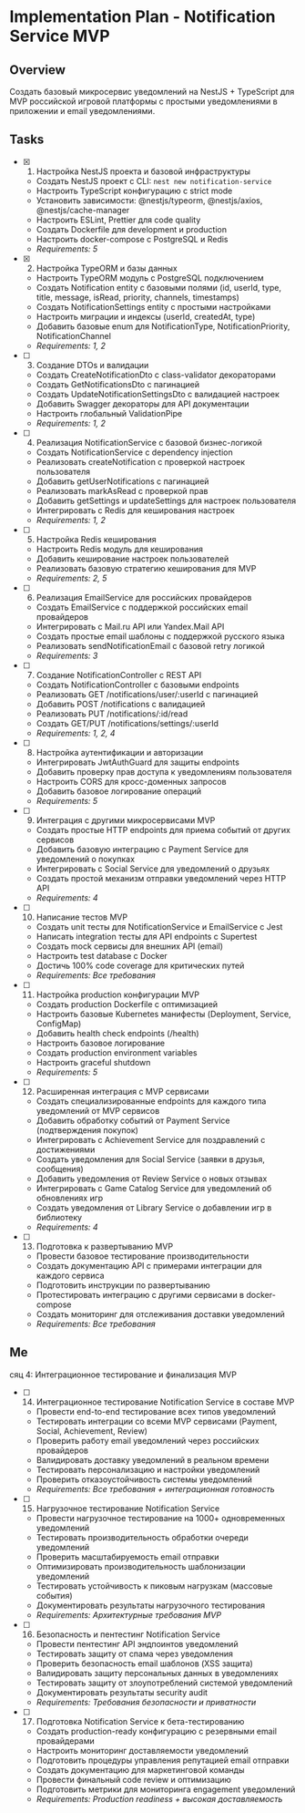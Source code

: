 # Implementation Plan - Notification Service MVP

## Overview

Создать базовый микросервис уведомлений на NestJS + TypeScript для MVP российской игровой платформы с простыми уведомлениями в приложении и email уведомлениями.

## Tasks

- [x] 1. Настройка NestJS проекта и базовой инфраструктуры





  - Создать NestJS проект с CLI: `nest new notification-service`
  - Настроить TypeScript конфигурацию с strict mode
  - Установить зависимости: @nestjs/typeorm, @nestjs/axios, @nestjs/cache-manager
  - Настроить ESLint, Prettier для code quality
  - Создать Dockerfile для development и production
  - Настроить docker-compose с PostgreSQL и Redis
  - _Requirements: 5_

- [x] 2. Настройка TypeORM и базы данных





  - Настроить TypeORM модуль с PostgreSQL подключением
  - Создать Notification entity с базовыми полями (id, userId, type, title, message, isRead, priority, channels, timestamps)
  - Создать NotificationSettings entity с простыми настройками
  - Настроить миграции и индексы (userId, createdAt, type)
  - Добавить базовые enum для NotificationType, NotificationPriority, NotificationChannel
  - _Requirements: 1, 2_

- [ ] 3. Создание DTOs и валидации
  - Создать CreateNotificationDto с class-validator декораторами
  - Создать GetNotificationsDto с пагинацией
  - Создать UpdateNotificationSettingsDto с валидацией настроек
  - Добавить Swagger декораторы для API документации
  - Настроить глобальный ValidationPipe
  - _Requirements: 1, 2_

- [ ] 4. Реализация NotificationService с базовой бизнес-логикой
  - Создать NotificationService с dependency injection
  - Реализовать createNotification с проверкой настроек пользователя
  - Добавить getUserNotifications с пагинацией
  - Реализовать markAsRead с проверкой прав
  - Добавить getSettings и updateSettings для настроек пользователя
  - Интегрировать с Redis для кеширования настроек
  - _Requirements: 1, 2_

- [ ] 5. Настройка Redis кеширования
  - Настроить Redis модуль для кеширования
  - Добавить кеширование настроек пользователей
  - Реализовать базовую стратегию кеширования для MVP
  - _Requirements: 2, 5_

- [ ] 6. Реализация EmailService для российских провайдеров
  - Создать EmailService с поддержкой российских email провайдеров
  - Интегрировать с Mail.ru API или Yandex.Mail API
  - Создать простые email шаблоны с поддержкой русского языка
  - Реализовать sendNotificationEmail с базовой retry логикой
  - _Requirements: 3_

- [ ] 7. Создание NotificationController с REST API
  - Создать NotificationController с базовыми endpoints
  - Реализовать GET /notifications/user/:userId с пагинацией
  - Добавить POST /notifications с валидацией
  - Реализовать PUT /notifications/:id/read
  - Создать GET/PUT /notifications/settings/:userId
  - _Requirements: 1, 2, 4_

- [ ] 8. Настройка аутентификации и авторизации
  - Интегрировать JwtAuthGuard для защиты endpoints
  - Добавить проверку прав доступа к уведомлениям пользователя
  - Настроить CORS для кросс-доменных запросов
  - Добавить базовое логирование операций
  - _Requirements: 5_

- [ ] 9. Интеграция с другими микросервисами MVP
  - Создать простые HTTP endpoints для приема событий от других сервисов
  - Добавить базовую интеграцию с Payment Service для уведомлений о покупках
  - Интегрировать с Social Service для уведомлений о друзьях
  - Создать простой механизм отправки уведомлений через HTTP API
  - _Requirements: 4_

- [ ] 10. Написание тестов MVP
  - Создать unit тесты для NotificationService и EmailService с Jest
  - Написать integration тесты для API endpoints с Supertest
  - Создать mock сервисы для внешних API (email)
  - Настроить test database с Docker
  - Достичь 100% code coverage для критических путей
  - _Requirements: Все требования_

- [ ] 11. Настройка production конфигурации MVP
  - Создать production Dockerfile с оптимизацией
  - Настроить базовые Kubernetes манифесты (Deployment, Service, ConfigMap)
  - Добавить health check endpoints (/health)
  - Настроить базовое логирование
  - Создать production environment variables
  - Настроить graceful shutdown
  - _Requirements: 5_

- [ ] 12. Расширенная интеграция с MVP сервисами
  - Создать специализированные endpoints для каждого типа уведомлений от MVP сервисов
  - Добавить обработку событий от Payment Service (подтверждения покупок)
  - Интегрировать с Achievement Service для поздравлений с достижениями
  - Создать уведомления для Social Service (заявки в друзья, сообщения)
  - Добавить уведомления от Review Service о новых отзывах
  - Интегрировать с Game Catalog Service для уведомлений об обновлениях игр
  - Создать уведомления от Library Service о добавлении игр в библиотеку
  - _Requirements: 4_

- [ ] 13. Подготовка к развертыванию MVP
  - Провести базовое тестирование производительности
  - Создать документацию API с примерами интеграции для каждого сервиса
  - Подготовить инструкции по развертыванию
  - Протестировать интеграцию с другими сервисами в docker-compose
  - Создать мониторинг для отслеживания доставки уведомлений
  - _Requirements: Все требования_
## Ме
сяц 4: Интеграционное тестирование и финализация MVP

- [ ] 14. Интеграционное тестирование Notification Service в составе MVP
  - Провести end-to-end тестирование всех типов уведомлений
  - Тестировать интеграции со всеми MVP сервисами (Payment, Social, Achievement, Review)
  - Проверить работу email уведомлений через российских провайдеров
  - Валидировать доставку уведомлений в реальном времени
  - Тестировать персонализацию и настройки уведомлений
  - Проверить отказоустойчивость системы уведомлений
  - _Requirements: Все требования + интеграционная готовность_

- [ ] 15. Нагрузочное тестирование Notification Service
  - Провести нагрузочное тестирование на 1000+ одновременных уведомлений
  - Тестировать производительность обработки очереди уведомлений
  - Проверить масштабируемость email отправки
  - Оптимизировать производительность шаблонизации уведомлений
  - Тестировать устойчивость к пиковым нагрузкам (массовые события)
  - Документировать результаты нагрузочного тестирования
  - _Requirements: Архитектурные требования MVP_

- [ ] 16. Безопасность и пентестинг Notification Service
  - Провести пентестинг API эндпоинтов уведомлений
  - Тестировать защиту от спама через уведомления
  - Проверить безопасность email шаблонов (XSS защита)
  - Валидировать защиту персональных данных в уведомлениях
  - Тестировать защиту от злоупотреблений системой уведомлений
  - Документировать результаты security audit
  - _Requirements: Требования безопасности и приватности_

- [ ] 17. Подготовка Notification Service к бета-тестированию
  - Создать production-ready конфигурацию с резервными email провайдерами
  - Настроить мониторинг доставляемости уведомлений
  - Подготовить процедуры управления репутацией email отправки
  - Создать документацию для маркетинговой команды
  - Провести финальный code review и оптимизацию
  - Подготовить метрики для мониторинга engagement уведомлений
  - _Requirements: Production readiness + высокая доставляемость_